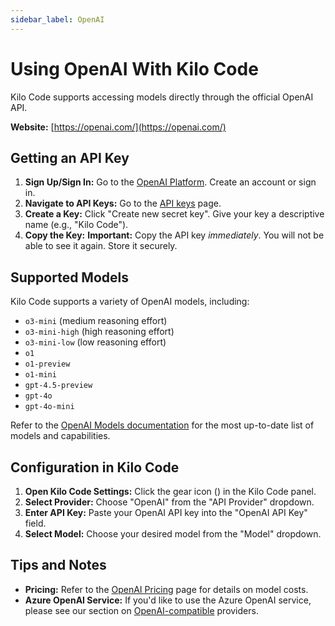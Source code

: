 ```yaml
---
sidebar_label: OpenAI
---
```


# Using OpenAI With Kilo Code

Kilo Code supports accessing models directly through the official OpenAI API.

**Website:** [https://openai.com/](https://openai.com/)

## Getting an API Key

1.  **Sign Up/Sign In:** Go to the [OpenAI Platform](https://platform.openai.com/). Create an account or sign in.
2.  **Navigate to API Keys:** Go to the [API keys](https://platform.openai.com/api-keys) page.
3.  **Create a Key:** Click "Create new secret key". Give your key a descriptive name (e.g., "Kilo Code").
4.  **Copy the Key:** **Important:** Copy the API key *immediately*. You will not be able to see it again. Store it securely.

## Supported Models

Kilo Code supports a variety of OpenAI models, including:

*	`o3-mini` (medium reasoning effort)
*	`o3-mini-high` (high reasoning effort)
* `o3-mini-low` (low reasoning effort)
* `o1`
* `o1-preview`
*	`o1-mini`
*   `gpt-4.5-preview`
* `gpt-4o`
* `gpt-4o-mini`

Refer to the [OpenAI Models documentation](https://platform.openai.com/docs/models) for the most up-to-date list of models and capabilities.

## Configuration in Kilo Code

1.  **Open Kilo Code Settings:** Click the gear icon (<Codicon name="gear" />) in the Kilo Code panel.
2.  **Select Provider:** Choose "OpenAI" from the "API Provider" dropdown.
3.  **Enter API Key:** Paste your OpenAI API key into the "OpenAI API Key" field.
4.  **Select Model:** Choose your desired model from the "Model" dropdown.

## Tips and Notes

*   **Pricing:** Refer to the [OpenAI Pricing](https://openai.com/pricing) page for details on model costs.
*   **Azure OpenAI Service:** If you'd like to use the Azure OpenAI service, please see our section on [OpenAI-compatible](/providers/openai-compatible) providers.
